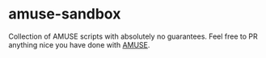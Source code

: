 # amuse-sandbox

Collection of AMUSE scripts with absolutely no guarantees. Feel free to PR anything nice you have done with [AMUSE](https://github.com/amusecode/amuse).   
